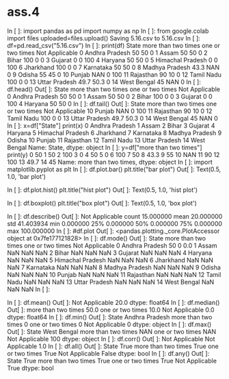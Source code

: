 # ass.4
In [ ]: import pandas as pd import numpy as np In [ ]: from google.colab import files uploaded=files.upload() Saving 5.16.csv to 5.16.csv In [ ]: df=pd.read_csv("5.16.csv") In [ ]: print(df) State more than two times one or two times Not Applicable 0 Andhra Pradesh 50 50 0 1 Assam 50 50 0 2 Bihar 100 0 0 3 Gujarat 0 0 100 4 Haryana 50 50 0 5 Himachal Pradesh 0 0 100 6 Jharkhand 100 0 0 7 Karnataka 50 50 0 8 Madhya Pradesh 43.3 NAN 0 9 Odisha 55 45 0 10 Punjab NAN 0 100 11 Rajasthan 90 10 0 12 Tamil Nadu 100 0 0 13 Uttar Pradesh 49.7 50.3 0 14 West Bengal 45 NAN 0 In [ ]: df.head() Out[ ]: State more than two times one or two times Not Applicable 0 Andhra Pradesh 50 50 0 1 Assam 50 50 0 2 Bihar 100 0 0 3 Gujarat 0 0 100 4 Haryana 50 50 0 In [ ]: df.tail() Out[ ]: State more than two times one or two times Not Applicable 10 Punjab NAN 0 100 11 Rajasthan 90 10 0 12 Tamil Nadu 100 0 0 13 Uttar Pradesh 49.7 50.3 0 14 West Bengal 45 NAN 0 In [ ]: x=df["State"] print(x) 0 Andhra Pradesh 1 Assam 2 Bihar 3 Gujarat 4 Haryana 5 Himachal Pradesh 6 Jharkhand 7 Karnataka 8 Madhya Pradesh 9 Odisha 10 Punjab 11 Rajasthan 12 Tamil Nadu 13 Uttar Pradesh 14 West Bengal Name: State, dtype: object In [ ]: y=df["more than two times"] print(y) 0 50 1 50 2 100 3 0 4 50 5 0 6 100 7 50 8 43.3 9 55 10 NAN 11 90 12 100 13 49.7 14 45 Name: more than two times, dtype: object In [ ]: import matplotlib.pyplot as plt In [ ]: df.plot.bar() plt.title("bar plot") Out[ ]: Text(0.5, 1.0, 'bar plot')

In [ ]: df.plot.hist() plt.title("hist plot") Out[ ]: Text(0.5, 1.0, 'hist plot')

In [ ]: df.boxplot() plt.title("box plot") Out[ ]: Text(0.5, 1.0, 'box plot')

In [ ]: df.describe() Out[ ]: Not Applicable count 15.000000 mean 20.000000 std 41.403934 min 0.000000 25% 0.000000 50% 0.000000 75% 0.000000 max 100.000000 In [ ]: #df.plot Out[ ]: <pandas.plotting._core.PlotAccessor object at 0x7fe177121828> In [ ]: df.mode() Out[ ]: State more than two times one or two times Not Applicable 0 Andhra Pradesh 50 0 0.0 1 Assam NaN NaN NaN 2 Bihar NaN NaN NaN 3 Gujarat NaN NaN NaN 4 Haryana NaN NaN NaN 5 Himachal Pradesh NaN NaN NaN 6 Jharkhand NaN NaN NaN 7 Karnataka NaN NaN NaN 8 Madhya Pradesh NaN NaN NaN 9 Odisha NaN NaN NaN 10 Punjab NaN NaN NaN 11 Rajasthan NaN NaN NaN 12 Tamil Nadu NaN NaN NaN 13 Uttar Pradesh NaN NaN NaN 14 West Bengal NaN NaN NaN In [ ]:

In [ ]: df.mean() Out[ ]: Not Applicable 20.0 dtype: float64 In [ ]: df.median() Out[ ]: more than two times 50.0 one or two times 10.0 Not Applicable 0.0 dtype: float64 In [ ]: df.min() Out[ ]: State Andhra Pradesh more than two times 0 one or two times 0 Not Applicable 0 dtype: object In [ ]: df.max() Out[ ]: State West Bengal more than two times NAN one or two times NAN Not Applicable 100 dtype: object In [ ]: df.corr() Out[ ]: Not Applicable Not Applicable 1.0 In [ ]: df.all() Out[ ]: State True more than two times True one or two times True Not Applicable False dtype: bool In [ ]: df.any() Out[ ]: State True more than two times True one or two times True Not Applicable True dtype: bool

